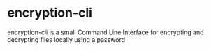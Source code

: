 # encryption-cli

encryption-cli is a small Command Line Interface for encrypting and decrypting files locally using a password